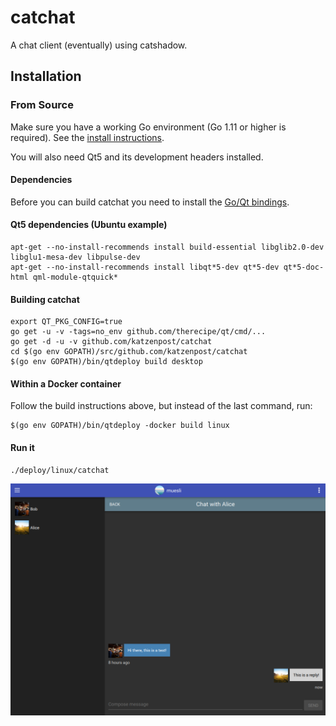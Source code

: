 catchat
=======

A chat client (eventually) using catshadow.

## Installation

### From Source

Make sure you have a working Go environment (Go 1.11 or higher is required).
See the [install instructions](http://golang.org/doc/install.html).

You will also need Qt5 and its development headers installed.

#### Dependencies

Before you can build catchat you need to install the [Go/Qt bindings](https://github.com/therecipe/qt/wiki/Installation#regular-installation).

#### Qt5 dependencies (Ubuntu example)

    apt-get --no-install-recommends install build-essential libglib2.0-dev libglu1-mesa-dev libpulse-dev
    apt-get --no-install-recommends install libqt*5-dev qt*5-dev qt*5-doc-html qml-module-qtquick*

#### Building catchat

    export QT_PKG_CONFIG=true
    go get -u -v -tags=no_env github.com/therecipe/qt/cmd/...
    go get -d -u -v github.com/katzenpost/catchat
    cd $(go env GOPATH)/src/github.com/katzenpost/catchat
    $(go env GOPATH)/bin/qtdeploy build desktop

#### Within a Docker container

Follow the build instructions above, but instead of the last command, run:

    $(go env GOPATH)/bin/qtdeploy -docker build linux

#### Run it

    ./deploy/linux/catchat

![catchat Screenshot](/assets/screenshot.png)
